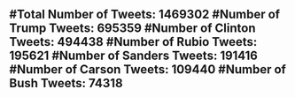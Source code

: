 #Total Number of Tweets: 1469302 
#Number of Trump Tweets: 695359
#Number of Clinton Tweets: 494438
#Number of Rubio Tweets: 195621
#Number of Sanders Tweets: 191416
#Number of Carson Tweets: 109440
#Number of Bush Tweets: 74318
---
